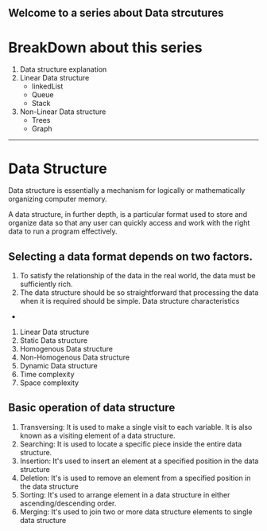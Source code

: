 Welcome to a series about Data strcutures
- 
# BreakDown about this series
1. Data structure explanation
2. Linear Data structure
    * linkedList
    * Queue
    * Stack
3. Non-Linear Data structure
    * Trees
    * Graph
    
----------------------------

# Data Structure

Data structure is essentially a mechanism for logically or mathematically organizing computer memory.

A data structure, in further depth, is a particular format used to store and organize data so that any user can quickly access and work with the right data to run a program effectively.

Selecting a data format depends on two factors.
- 
1. To satisfy the relationship of the data in the real world, the data must be sufficiently rich.
2. The data structure should be so straightforward that processing the data when it is required should be simple.
Data structure characteristics
- 
1. Linear Data structure
2. Static Data structure
3. Homogenous Data structure
4. Non-Homogenous Data structure
5. Dynamic Data structure
6. Time complexity
7. Space complexity

Basic operation of data structure
- 
1. Transversing: It is used to make a single visit to each variable. It is also known as a visiting element of a data structure.
2. Searching: It is used to locate a specific piece inside the entire data structure.
3. Insertion: It's used to insert an element at a specified position in the data structure
4. Deletion: It's is used to remove an element from a specified position in the data structure
5. Sorting: It's used to arrange element in a data structure in either ascending/descending order. 
6. Merging: It's used to join two or more data structure elements to single data structure
